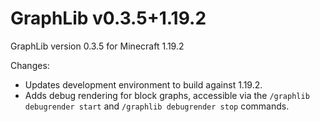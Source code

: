 # GraphLib v0.3.5+1.19.2

GraphLib version 0.3.5 for Minecraft 1.19.2

Changes:

* Updates development environment to build against 1.19.2.
* Adds debug rendering for block graphs, accessible via the `/graphlib debugrender start`
  and `/graphlib debugrender stop` commands.
